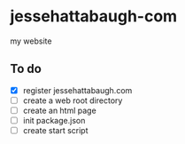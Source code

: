 # jessehattabaugh-com
my website

## To do
* [x] register jessehattabaugh.com
* [ ] create a web root directory
* [ ] create an html page
* [ ] init package.json
* [ ] create start script
